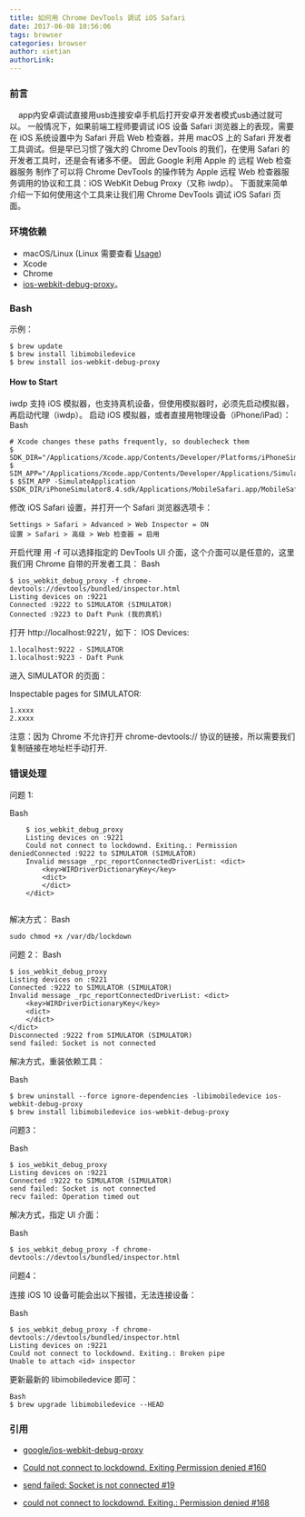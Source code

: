 ```yaml
---
title: 如何用 Chrome DevTools 调试 iOS Safari
date: 2017-06-08 10:56:06
tags: browser
categories: browser
author: xietian
authorLink:
---
```


### 前言
&nbsp;&nbsp;&nbsp;&nbsp;app内安卓调试直接用usb连接安卓手机后打开安卓开发者模式usb通过就可以。
一般情况下，如果前端工程师要调试 iOS 设备 Safari 浏览器上的表现，需要在 iOS 系统设置中为 Safari 开启 Web 检查器，并用 macOS 上的 Safari 开发者工具调试。但是早已习惯了强大的 Chrome DevTools 的我们，在使用 Safari 的开发者工具时，还是会有诸多不便。 
因此 Google 利用 Apple 的 远程 Web 检查器服务 制作了可以将 Chrome DevTools 的操作转为 Apple 远程 Web 检查器服务调用的协议和工具：iOS WebKit Debug Proxy（又称 iwdp）。 
下面就来简单介绍一下如何使用这个工具来让我们用 Chrome DevTools 调试 iOS Safari 页面。


### 环境依赖
- macOS/Linux (Linux 需要查看 [Usage](https://link.juejin.im/?target=https%3A%2F%2Fgithub.com%2Fgoogle%2Fios-webkit-debug-proxy%23usage))
- Xcode
- Chrome
- [ios-webkit-debug-proxy](https://link.juejin.im/?target=https%3A%2F%2Fgithub.com%2Fgoogle%2Fios-webkit-debug-proxy)。

### Bash

示例：
```
$ brew update
$ brew install libimobiledevice
$ brew install ios-webkit-debug-proxy

```
#### How to Start
iwdp 支持 iOS 模拟器，也支持真机设备，但使用模拟器时，必须先启动模拟器，再启动代理（iwdp）。
启动 iOS 模拟器，或者直接用物理设备（iPhone/iPad）：
Bash
```
# Xcode changes these paths frequently, so doublecheck them
$ SDK_DIR="/Applications/Xcode.app/Contents/Developer/Platforms/iPhoneSimulator.platform/Developer/SDKs"
$ SIM_APP="/Applications/Xcode.app/Contents/Developer/Applications/Simulator.app/Contents/MacOS/Simulator"
$ $SIM_APP -SimulateApplication $SDK_DIR/iPhoneSimulator8.4.sdk/Applications/MobileSafari.app/MobileSafari
```
修改 iOS Safari 设置，并打开一个 Safari 浏览器选项卡：
```
Settings > Safari > Advanced > Web Inspector = ON  
设置 > Safari > 高级 > Web 检查器 = 启用

```
开启代理
用 -f 可以选择指定的 DevTools UI 介面，这个介面可以是任意的，这里我们用 Chrome 自带的开发者工具：
Bash

``` 
$ ios_webkit_debug_proxy -f chrome-devtools://devtools/bundled/inspector.html
Listing devices on :9221  
Connected :9222 to SIMULATOR (SIMULATOR)  
Connected :9223 to Daft Punk (我的真机)  

```
打开 http://localhost:9221/，如下： 
IOS Devices:

    1.localhost:9222 - SIMULATOR
    1.localhost:9223 - Daft Punk

进入 SIMULATOR 的页面：

Inspectable pages for SIMULATOR:

    1.xxxx
    2.xxxx
注意：因为 Chrome 不允许打开 chrome-devtools:// 协议的链接，所以需要我们复制链接在地址栏手动打开.

### 错误处理
问题 1:

Bash

```
    $ ios_webkit_debug_proxy
    Listing devices on :9221  
    Could not connect to lockdownd. Exiting.: Permission deniedConnected :9222 to SIMULATOR (SIMULATOR)  
    Invalid message _rpc_reportConnectedDriverList: <dict>  
        <key>WIRDriverDictionaryKey</key>
        <dict>
        </dict>
    </dict>  
    
```
解决方式：
Bash
```
sudo chmod +x /var/db/lockdown  

```

问题 2：
Bash
```
$ ios_webkit_debug_proxy
Listing devices on :9221  
Connected :9222 to SIMULATOR (SIMULATOR)  
Invalid message _rpc_reportConnectedDriverList: <dict>  
    <key>WIRDriverDictionaryKey</key>
    <dict>
    </dict>
</dict>  
Disconnected :9222 from SIMULATOR (SIMULATOR)  
send failed: Socket is not connected  
```

解决方式，重装依赖工具：

Bash
```
$ brew uninstall --force ignore-dependencies -libimobiledevice ios-webkit-debug-proxy
$ brew install libimobiledevice ios-webkit-debug-proxy
```

问题3：

Bash
```
$ ios_webkit_debug_proxy
Listing devices on :9221  
Connected :9222 to SIMULATOR (SIMULATOR)  
send failed: Socket is not connected  
recv failed: Operation timed out  
```

解决方式，指定 UI 介面：

Bash
```
$ ios_webkit_debug_proxy -f chrome-devtools://devtools/bundled/inspector.html
```

问题4：

连接 iOS 10 设备可能会出以下报错，无法连接设备：

Bash
```
$ ios_webkit_debug_proxy -f chrome-devtools://devtools/bundled/inspector.html
Listing devices on :9221  
Could not connect to lockdownd. Exiting.: Broken pipe  
Unable to attach <id> inspector  
```

更新最新的 libimobiledevice 即可：
```
Bash
$ brew upgrade libimobiledevice --HEAD
```

### 引用

*    [google/ios-webkit-debug-proxy](https://link.juejin.im/?target=https%3A%2F%2Fgithub.com%2Fgoogle%2Fios-webkit-debug-proxy)

*    [Could not connect to lockdownd. Exiting Permission denied #160](https://link.juejin.im/?target=https%3A%2F%2Fgithub.com%2Fgoogle%2Fios-webkit-debug-proxy%2Fissues%2F160)

*    [send failed: Socket is not connected #19](https://link.juejin.im/?target=https%3A%2F%2Fgithub.com%2Fgoogle%2Fios-webkit-debug-proxy%2Fissues%2F19)

*    [could not connect to lockdownd. Exiting.: Permission denied #168](https://link.juejin.im/?target=https%3A%2F%2Fgithub.com%2Fgoogle%2Fios-webkit-debug-proxy%2Fissues%2F19)


